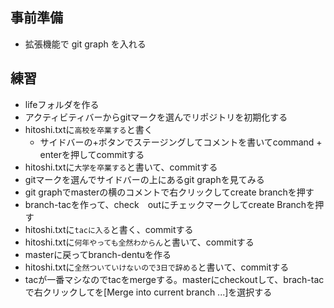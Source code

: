 ## 事前準備
- 拡張機能で git graph を入れる
## 練習
- lifeフォルダを作る
- アクティビティバーからgitマークを選んでリポジトリを初期化する
- hitoshi.txtに`高校を卒業する`と書く
  - サイドバーの+ボタンでステージングしてコメントを書いてcommand + enterを押してcommitする
- hitoshi.txtに`大学を卒業する`と書いて、commitする
- gitマークを選んでサイドバーの上にあるgit graphを見てみる
- git graphでmasterの横のコメントで右クリックしてcreate branchを押す
- branch-tacを作って、check　outにチェックマークしてcreate Branchを押す
- hitoshi.txtに`tacに入る`と書く、commitする
- hitoshi.txtに`何年やっても全然わからん`と書いて、commitする
- masterに戻ってbranch-dentuを作る
- hitoshi.txtに`全然ついていけないので3日で辞める`と書いて、commitする
- tacが一番マシなのでtacをmergeする。masterにcheckoutして、brach-tacで右クリックしてを\[Merge into current branch ...]を選択する
